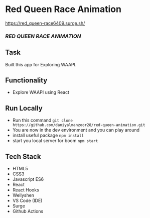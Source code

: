 ﻿# Red Queen Race Animation
 
 https://red_queen-race6409.surge.sh/

### *RED QUEEN RACE ANIMATION*

## Task
Built this app for Exploring WAAPI.

## Functionality
- Explore WAAPI using React

## Run Locally 

- Run this command `git clone https://github.com/daniyalmanzoor28/red-queen-animation.git`
- You are now in the dev environment and you can play around 
- install useful package `npm install`
- start you local server for boom `npm start`

## Tech Stack

- HTML5
- CSS3
- Javascript ES6
- React
- React Hooks
- Wellyshen
- VS Code (IDE)
- Surge
- Github Actions

